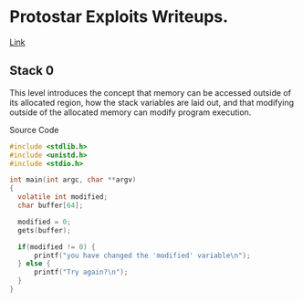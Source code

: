 # Protostar Exploits Writeups.

[Link](https://exploit.education/protostar/)

## Stack 0

This level introduces the concept that memory can be accessed outside of its allocated region, how the stack variables are laid out, and that modifying outside of the allocated memory can modify program execution.

Source Code

```c
#include <stdlib.h>
#include <unistd.h>
#include <stdio.h>

int main(int argc, char **argv)
{
  volatile int modified;
  char buffer[64];

  modified = 0;
  gets(buffer);

  if(modified != 0) {
      printf("you have changed the 'modified' variable\n");
  } else {
      printf("Try again?\n");
  }
}
```
